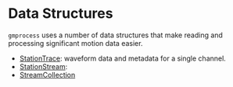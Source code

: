 # Data Structures

`gmprocess` uses a number of data structures that make reading and processing
significant motion data easier.

* [StationTrace](station-trace.md): waveform data and metadata for a single channel.
* [StationStream](station-stream.md):
* [StreamCollection](stream-collection.md)
